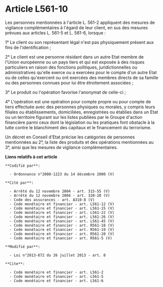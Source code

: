 # Article L561-10

Les personnes mentionnées à l'article L. 561-2 appliquent des mesures de vigilance complémentaires à l'égard de leur client,
en sus des mesures prévues aux articles L. 561-5 et L. 561-6, lorsque : 

1° Le client ou son représentant légal n'est pas physiquement présent aux fins de l'identification ; 

2° Le client est une personne résidant dans un autre Etat membre de l'Union européenne ou un pays tiers et qui est exposée à
des risques particuliers en raison des fonctions politiques, juridictionnelles ou administratives qu'elle exerce ou a
exercées pour le compte d'un autre Etat ou de celles qu'exercent ou ont exercées des membres directs de sa famille ou des
personnes connues pour lui être étroitement associées ; 

3° Le produit ou l'opération favorise l'anonymat de celle-ci ; 

4° L'opération est une opération pour compte propre ou pour compte de tiers effectuée avec des personnes physiques ou
morales, y compris leurs filiales ou établissements, domiciliées, enregistrées ou établies dans un Etat ou un territoire
figurant sur les listes publiées par le Groupe d'action financière parmi ceux dont la législation ou les pratiques font
obstacle à la lutte contre le blanchiment des capitaux et le financement du terrorisme. 

Un décret en Conseil d'Etat précise les catégories de personnes mentionnées au 2°, la liste des produits et des opérations
mentionnées au 3°, ainsi que les mesures de vigilance complémentaires.

**Liens relatifs à cet article**

	**Codifié par**:

	  - Ordonnance n°2000-1223 du 14 décembre 2000 (V)

	**Cité par**:

	  - Arrêté du 12 novembre 2004 - art. 315-55 (V)
	  - Arrêté du 12 novembre 2004 - art. 320-20 (V)
	  - Code des assurances - art. A310-8 (V)
	  - Code monétaire et financier - art. L561-12 (V)
	  - Code monétaire et financier - art. L561-15 (V)
	  - Code monétaire et financier - art. L561-22 (V)
	  - Code monétaire et financier - art. L561-26 (V)
	  - Code monétaire et financier - art. L561-45 (V)
	  - Code monétaire et financier - art. R561-18 (V)
	  - Code monétaire et financier - art. R561-19 (V)
	  - Code monétaire et financier - art. R561-20 (V)
	  - Code monétaire et financier - art. R561-5 (V)

	**Modifié par**:

	  - Loi n°2013-672 du 26 juillet 2013 - art. 8

	**Cite**:

	  - Code monétaire et financier - art. L561-2
	  - Code monétaire et financier - art. L561-5
	  - Code monétaire et financier - art. L561-6
